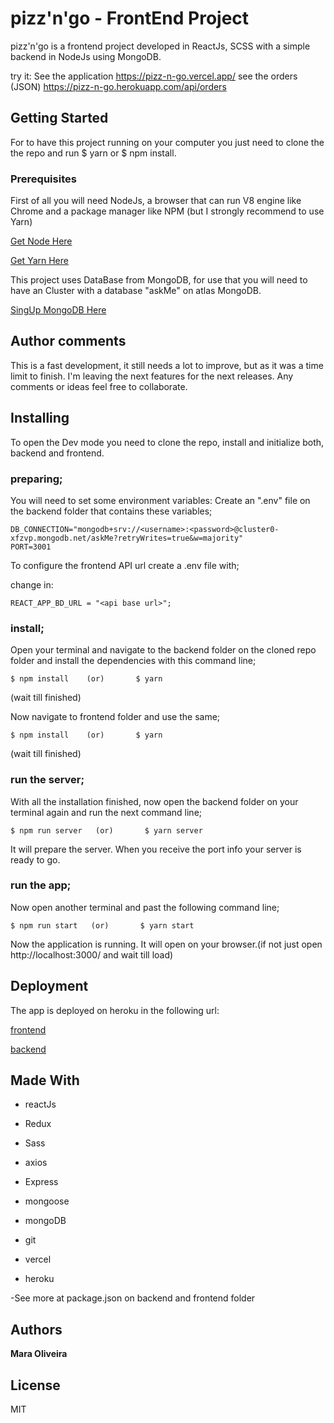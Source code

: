 # pizz'n'go - FrontEnd Project

pizz'n'go is a frontend project developed in ReactJs, SCSS with a simple backend in NodeJs using MongoDB.

try it:
See the application
https://pizz-n-go.vercel.app/
see the orders (JSON)
https://pizz-n-go.herokuapp.com/api/orders

## Getting Started

For to have this project running on your computer you just need to clone the the repo and run $ yarn or $ npm install.

### Prerequisites

First of all you will need NodeJs, a browser that can run V8 engine like Chrome and a package manager like NPM (but I strongly recommend to use Yarn)


[Get Node Here](https://nodejs.org/en/) 

[Get Yarn Here](https://yarnpkg.com/) 

This project uses DataBase from MongoDB, for use that you will need to have an Cluster with a database "askMe" on atlas MongoDB.

[SingUp MongoDB Here](https://cloud.mongodb.com/)

## Author comments

This is a fast development, it still needs a lot to improve, but as it was a time limit to finish. I'm leaving the next features for the next releases.
Any comments or ideas feel free to collaborate.


## Installing

To open the Dev mode you need to clone the repo, install and initialize both, backend and frontend.


### preparing;

You will need to set some environment variables:
Create an ".env" file on the backend folder that contains these variables;

```
DB_CONNECTION="mongodb+srv://<username>:<password>@cluster0-xfzvp.mongodb.net/askMe?retryWrites=true&w=majority"
PORT=3001
```

To configure the frontend API url create a .env file with;

change in:

```
REACT_APP_BD_URL = "<api base url>";
```

### install;

Open your terminal and navigate to the backend folder on the cloned repo folder and install the dependencies with this command line;

```
$ npm install    (or)       $ yarn 
```
(wait till finished)

Now navigate to frontend folder and use the same;

```
$ npm install    (or)       $ yarn 
```
(wait till finished)


### run the server;

With all the installation finished, now open the backend folder on your terminal again and run the next command line;

```
$ npm run server   (or)       $ yarn server
```

It will prepare the server. When you receive the port info your server is ready to go.


### run the app;

Now open another terminal and past the following command line;

```
$ npm run start   (or)       $ yarn start
```

Now the application is running. It will open on your browser.(if not just open http://localhost:3000/ and wait till load)


## Deployment

The app is deployed on heroku in the following url:


[frontend](https://pizz-n-go.vercel.app/) 

[backend](https://pizz-n-go.herokuapp.com/api/orders)


## Made With

* reactJs
* Redux
* Sass 
* axios 
* Express 
* mongoose
* mongoDB

* git
* vercel
* heroku

-See more at package.json on backend and frontend folder

## Authors

**Mara Oliveira** 


## License

 MIT
